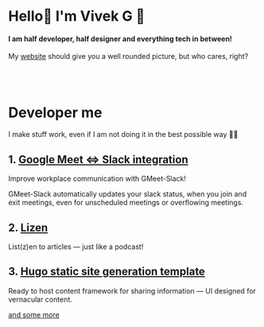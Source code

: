 <h1>Hello👋 I'm Vivek G 👀</h1>

#### I am half developer, half designer and everything tech in between!

My [website](https://yakshag.github.io/) should give you a well rounded picture, but who cares, right?


<br>
<br>

# Developer me
I make stuff work, even if I am not doing it in the best possible way 🤷‍♂️

## 1. [Google Meet ⇔ Slack integration](https://github.com/yakshaG/gmeet-slack-extension)
Improve workplace communication with GMeet-Slack! 

GMeet-Slack automatically updates your slack status, when you join and exit meetings, even for unscheduled meetings or overflowing meetings.

## 2. [Lizen](https://github.com/yakshaG/lizen/tree/new-ui)
List(z)en to articles — just like a podcast!

## 3. [Hugo static site generation template](https://github.com/yakshaG/hugo-ejnana)
Ready to host content framework for sharing information — UI designed for vernacular content.

[and some more](https://github.com/yakshaG?tab=repositories)



<!--
**yakshaG/yakshaG** is a ✨ _special_ ✨ repository because its `README.md` (this file) appears on your GitHub profile.

Here are some ideas to get you started:

- 🔭 I’m currently working on ...
- 🌱 I’m currently learning ...
- 👯 I’m looking to collaborate on ...
- 🤔 I’m looking for help with ...
- 💬 Ask me about ...
- 📫 How to reach me: ...
- 😄 Pronouns: ...
- ⚡ Fun fact: ...
-->


